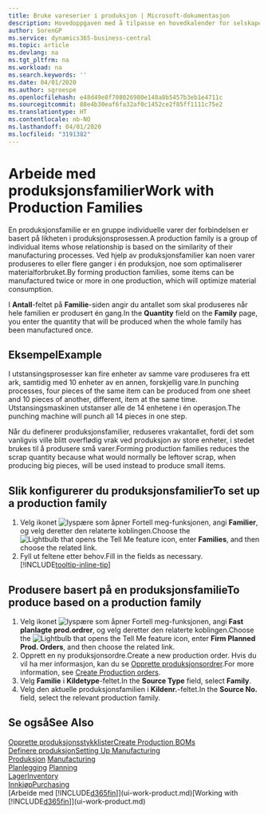 ```yaml
---
title: Bruke vareserier i produksjon | Microsoft-dokumentasjon
description: Hovedoppgaven med å tilpasse en hovedkalender for selskapet, eller selskapets forretningspartner, er å angi eventuelle endringer i statusen for arbeids- eller fridager.
author: SorenGP
ms.service: dynamics365-business-central
ms.topic: article
ms.devlang: na
ms.tgt_pltfrm: na
ms.workload: na
ms.search.keywords: ''
ms.date: 04/01/2020
ms.author: sgroespe
ms.openlocfilehash: e48d49e8f708026980e148a8b5457b3eb1e4711c
ms.sourcegitcommit: 88e4b30eaf6fa32af0c1452ce2f85ff1111c75e2
ms.translationtype: HT
ms.contentlocale: nb-NO
ms.lasthandoff: 04/01/2020
ms.locfileid: "3191382"
---
```

# <a name="work-with-production-families"></a><span data-ttu-id="ae048-103">Arbeide med produksjonsfamilier</span><span class="sxs-lookup"><span data-stu-id="ae048-103">Work with Production Families</span></span>
<span data-ttu-id="ae048-104">En produksjonsfamilie er en gruppe individuelle varer der forbindelsen er basert på likheten i produksjonsprosessen.</span><span class="sxs-lookup"><span data-stu-id="ae048-104">A production family is a group of individual items whose relationship is based on the similarity of their manufacturing processes.</span></span> <span data-ttu-id="ae048-105">Ved hjelp av produksjonsfamilier kan noen varer produseres to eller flere ganger i én produksjon, noe som optimaliserer materialforbruket.</span><span class="sxs-lookup"><span data-stu-id="ae048-105">By forming production families, some items can be manufactured twice or more in one production, which will optimize material consumption.</span></span>

<span data-ttu-id="ae048-106">I **Antall**-feltet på **Familie**-siden angir du antallet som skal produseres når hele familien er produsert én gang.</span><span class="sxs-lookup"><span data-stu-id="ae048-106">In the **Quantity** field on the **Family** page, you enter the quantity that will be produced when the whole family has been manufactured once.</span></span>

## <a name="example"></a><span data-ttu-id="ae048-107">Eksempel</span><span class="sxs-lookup"><span data-stu-id="ae048-107">Example</span></span>
<span data-ttu-id="ae048-108">I utstansingsprosesser kan fire enheter av samme vare produseres fra ett ark, samtidig med 10 enheter av en annen, forskjellig vare.</span><span class="sxs-lookup"><span data-stu-id="ae048-108">In punching processes, four pieces of the same item can be produced from one sheet and 10 pieces of another, different, item at the same time.</span></span> <span data-ttu-id="ae048-109">Utstansingsmaskinen utstanser alle de 14 enhetene i én operasjon.</span><span class="sxs-lookup"><span data-stu-id="ae048-109">The punching machine will punch all 14 pieces in one step.</span></span>

<span data-ttu-id="ae048-110">Når du definerer produksjonsfamilier, reduseres vrakantallet, fordi det som vanligvis ville blitt overflødig vrak ved produksjon av store enheter, i stedet brukes til å produsere små varer.</span><span class="sxs-lookup"><span data-stu-id="ae048-110">Forming production families reduces the scrap quantity because what would normally be leftover scrap, when producing big pieces, will be used instead to produce small items.</span></span>

## <a name="to-set-up-a-production-family"></a><span data-ttu-id="ae048-111">Slik konfigurerer du produksjonsfamilier</span><span class="sxs-lookup"><span data-stu-id="ae048-111">To set up a production family</span></span>
1. <span data-ttu-id="ae048-112">Velg ikonet ![lyspære som åpner Fortell meg-funksjonen](media/ui-search/search_small.png "Fortell hva du vil gjøre"), angi **Familier**, og velg deretter den relaterte koblingen.</span><span class="sxs-lookup"><span data-stu-id="ae048-112">Choose the ![Lightbulb that opens the Tell Me feature](media/ui-search/search_small.png "Tell me what you want to do") icon, enter **Families**, and then choose the related link.</span></span>
2. <span data-ttu-id="ae048-113">Fyll ut feltene etter behov.</span><span class="sxs-lookup"><span data-stu-id="ae048-113">Fill in the fields as necessary.</span></span> [!INCLUDE[tooltip-inline-tip](includes/tooltip-inline-tip_md.md)]

## <a name="to-produce-based-on-a-production-family"></a><span data-ttu-id="ae048-114">Produsere basert på en produksjonsfamilie</span><span class="sxs-lookup"><span data-stu-id="ae048-114">To produce based on a production family</span></span>
1. <span data-ttu-id="ae048-115">Velg ikonet ![lyspære som åpner Fortell meg-funksjonen](media/ui-search/search_small.png "Fortell hva du vil gjøre"), angi **Fast planlagte prod.ordrer**, og velg deretter den relaterte koblingen.</span><span class="sxs-lookup"><span data-stu-id="ae048-115">Choose the ![Lightbulb that opens the Tell Me feature](media/ui-search/search_small.png "Tell me what you want to do") icon, enter **Firm Planned Prod. Orders**, and then choose the related link.</span></span>
2. <span data-ttu-id="ae048-116">Opprett en ny produksjonsordre.</span><span class="sxs-lookup"><span data-stu-id="ae048-116">Create a new production order.</span></span> <span data-ttu-id="ae048-117">Hvis du vil ha mer informasjon, kan du se [Opprette produksjonsordrer](production-how-to-create-production-orders.md).</span><span class="sxs-lookup"><span data-stu-id="ae048-117">For more information, see [Create Production orders](production-how-to-create-production-orders.md).</span></span>
3. <span data-ttu-id="ae048-118">Velg **Familie** i **Kildetype**-feltet.</span><span class="sxs-lookup"><span data-stu-id="ae048-118">In the **Source Type** field, select **Family**.</span></span>  
4. <span data-ttu-id="ae048-119">Velg den aktuelle produksjonsfamilien i **Kildenr.**-feltet.</span><span class="sxs-lookup"><span data-stu-id="ae048-119">In the **Source No.** field, select the relevant production family.</span></span>

## <a name="see-also"></a><span data-ttu-id="ae048-120">Se også</span><span class="sxs-lookup"><span data-stu-id="ae048-120">See Also</span></span>
[<span data-ttu-id="ae048-121">Opprette produksjonsstykklister</span><span class="sxs-lookup"><span data-stu-id="ae048-121">Create Production BOMs</span></span>](production-how-to-create-production-boms.md)  
[<span data-ttu-id="ae048-122">Definere produksjon</span><span class="sxs-lookup"><span data-stu-id="ae048-122">Setting Up Manufacturing</span></span>](production-configure-production-processes.md)  
<span data-ttu-id="ae048-123">[Produksjon](production-manage-manufacturing.md)  </span><span class="sxs-lookup"><span data-stu-id="ae048-123">[Manufacturing](production-manage-manufacturing.md)  </span></span>  
<span data-ttu-id="ae048-124">[Planlegging](production-planning.md) </span><span class="sxs-lookup"><span data-stu-id="ae048-124">[Planning](production-planning.md) </span></span>  
[<span data-ttu-id="ae048-125">Lager</span><span class="sxs-lookup"><span data-stu-id="ae048-125">Inventory</span></span>](inventory-manage-inventory.md)  
[<span data-ttu-id="ae048-126">Innkjøp</span><span class="sxs-lookup"><span data-stu-id="ae048-126">Purchasing</span></span>](purchasing-manage-purchasing.md)  
<span data-ttu-id="ae048-127">[Arbeide med [!INCLUDE[d365fin](includes/d365fin_md.md)]](ui-work-product.md)</span><span class="sxs-lookup"><span data-stu-id="ae048-127">[Working with [!INCLUDE[d365fin](includes/d365fin_md.md)]](ui-work-product.md)</span></span>
